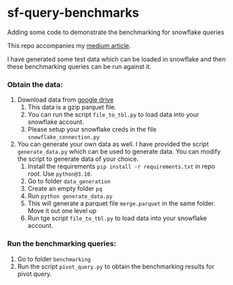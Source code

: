 # sf-query-benchmarks
Adding some code to demonstrate the benchmarking for snowflake queries

This repo accompanies my [medium article](https://medium.com/p/833a1139ab01).

I have generated some test data which can be loaded in snowflake and then these benchmarking queries can be run against it.

### Obtain the data:
1. Download data from [google drive](https://drive.google.com/file/d/1Wr3j_ff930sdOk1zoHw8Ya6UjchgD7-s/view?usp=sharing)
    1. This data is a gzip parquet file.
    2. You can run the script `file_to_tbl.py` to load data into your snowflake account.
    3. Please setup your snowflake creds in the file `snowflake_connection.py`
2. You can generate your own data as well. I have provided the script `generate_data.py` which can be used to generate data. You can modify the script to generate data of your choice.
   1. Install the requirements `pip install -r requirements.txt` in repo root. Use `python@3.10`.
   2. Go to folder `data_generation`
   3. Create an empty folder `pq`
   4. Run `python generate_data.py`
   5. This will generate a parquet file `merge.parquet` in the same folder. Move it out one level up
   6. Run tge script `file_to_tbl.py` to load data into your snowflake account.


### Run the benchmarking queries:
1. Go to folder `benchmarking`
2. Run the script `pivot_query.py` to obtain the benchmarking results for pivot query.